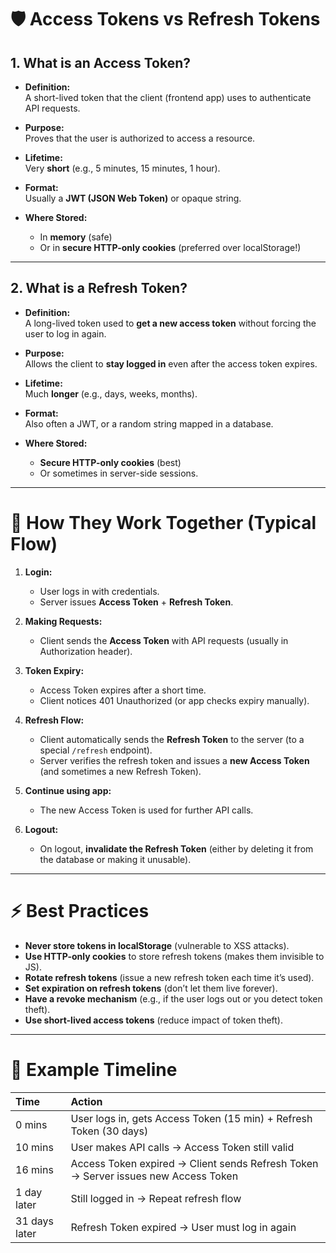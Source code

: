 # 🛡️ Access Tokens vs Refresh Tokens

## 1. What is an Access Token?
- **Definition:**  
  A short-lived token that the client (frontend app) uses to authenticate API requests.
  
- **Purpose:**  
  Proves that the user is authorized to access a resource.

- **Lifetime:**  
  Very **short** (e.g., 5 minutes, 15 minutes, 1 hour).

- **Format:**  
  Usually a **JWT (JSON Web Token)** or opaque string.

- **Where Stored:**  
  - In **memory** (safe)
  - Or in **secure HTTP-only cookies** (preferred over localStorage!)

---

## 2. What is a Refresh Token?
- **Definition:**  
  A long-lived token used to **get a new access token** without forcing the user to log in again.

- **Purpose:**  
  Allows the client to **stay logged in** even after the access token expires.

- **Lifetime:**  
  Much **longer** (e.g., days, weeks, months).

- **Format:**  
  Also often a JWT, or a random string mapped in a database.

- **Where Stored:**  
  - **Secure HTTP-only cookies** (best)
  - Or sometimes in server-side sessions.

---

# 🔄 How They Work Together (Typical Flow)

1. **Login:**  
   - User logs in with credentials.
   - Server issues **Access Token** + **Refresh Token**.

2. **Making Requests:**  
   - Client sends the **Access Token** with API requests (usually in Authorization header).

3. **Token Expiry:**  
   - Access Token expires after a short time.
   - Client notices 401 Unauthorized (or app checks expiry manually).

4. **Refresh Flow:**  
   - Client automatically sends the **Refresh Token** to the server (to a special `/refresh` endpoint).
   - Server verifies the refresh token and issues a **new Access Token** (and sometimes a new Refresh Token).

5. **Continue using app:**  
   - The new Access Token is used for further API calls.

6. **Logout:**  
   - On logout, **invalidate the Refresh Token** (either by deleting it from the database or making it unusable).

---

# ⚡ Best Practices
- **Never store tokens in localStorage** (vulnerable to XSS attacks).
- **Use HTTP-only cookies** to store refresh tokens (makes them invisible to JS).
- **Rotate refresh tokens** (issue a new refresh token each time it’s used).
- **Set expiration on refresh tokens** (don’t let them live forever).
- **Have a revoke mechanism** (e.g., if the user logs out or you detect token theft).
- **Use short-lived access tokens** (reduce impact of token theft).

---

# 🎯 Example Timeline

| Time | Action |
|:---|:---|
| 0 mins | User logs in, gets Access Token (15 min) + Refresh Token (30 days) |
| 10 mins | User makes API calls → Access Token still valid |
| 16 mins | Access Token expired → Client sends Refresh Token → Server issues new Access Token |
| 1 day later | Still logged in → Repeat refresh flow |
| 31 days later | Refresh Token expired → User must log in again |

